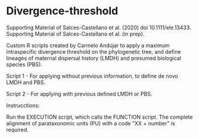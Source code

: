 # Divergence-threshold
Supporting Material of Salces-Castellano et al. (2020) doi 10.1111/ele.13433.
Supporting Material of Salces-Castellano et al. (in prep).

Custom R scripts created by Carmelo Andújar to apply a maximum intraspecific divergence threshold on the phylogenetic tree, and define lineages of maternal dispersal history (LMDH) and presumed biological species (PBS).

Script 1 - For applying without previous information, to define de novo LMDH and PBS.

Script 2 - For applying with previous defined LMDH or PBS.

Instrucctions:

Run the EXECUTION script, which calls the FUNCTION script. The complete alignment of parataxonomic units (PU) with a code "XX + number" is required.
